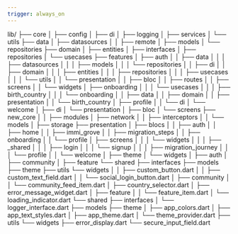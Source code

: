 ```yaml
---
trigger: always_on
---
```


lib/
├── core
│   ├── config
│   ├── di
│   ├── logging
│   ├── services
│   └── utils
├── data
│   ├── datasources
│   │   ├── remote
│   ├── models
│   └── repositories
├── domain
│   ├── entities
│   ├── interfaces
│   ├── repositories
│   └── usecases
├── features
│   ├── auth
│   │   ├── data
│   │   │   ├── datasources
│   │   │   ├── models
│   │   │   └── repositories
│   │   ├── di
│   │   ├── domain
│   │   │   ├── entities
│   │   │   ├── repositories
│   │   │   ├── usecases
│   │   │   └── utils
│   │   └── presentation
│   │       ├── bloc
│   │       ├── routes
│   │       ├── screens
│   │       └── widgets
│   ├── onboarding
│   │   │   └── usecases
│   │       │   ├── birth_country
│   │       │   └── onboarding
│   │       ├── data
│   │       ├── domain
│   │       ├── presentation
│   │           └── birth_country
│   ├── profile
│   │   └── di
│   └── welcome
│       ├── di
│       └── presentation
│           ├── bloc
│           └── screens
├── new_core
│   │   ├── modules
│   ├── network
│   │   ├── interceptors
│   │   └── models
│   ├── storage
├── presentation
│   ├── blocs
│   │   ├── auth
│   │   ├── home
│   │   ├── immi_grove
│   │   ├── migration_steps
│   │   ├── onboarding
│   │   └── profile
│   ├── screens
│   │   │   └── widgets
│   │   │       ├── _shared
│   │   │       ├── login
│   │   │       └── signup
│   │   │       ├── migration_journey
│   │   │       └── profile
│   │   └── welcome
│   ├── theme
│   └── widgets
│       ├── auth
│       ├── community
│       ├── feature
└── shared
    ├── interfaces
    ├── models
    ├── theme
    ├── utils
    └── widgets
│       │   ├── custom_button.dart
│       │   ├── custom_text_field.dart
│       │   └── social_login_button.dart
│       ├── community
│       │   └── community_feed_item.dart
│       ├── country_selector.dart
│       ├── error_message_widget.dart
│       ├── feature
│       │   └── feature_item.dart
│       └── loading_indicator.dart
└── shared
    ├── interfaces
    │   └── logger_interface.dart
    ├── models
    ├── theme
    │   ├── app_colors.dart
    │   ├── app_text_styles.dart
    │   ├── app_theme.dart
    │   └── theme_provider.dart
    ├── utils
    └── widgets
        ├── error_display.dart
        └── secure_input_field.dart